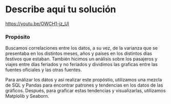 # Describe aqui tu solución
https://youtu.be/OWCH1-jz_UI

### Propósito
Buscamos correlaciones entre los datos, a su vez, de la varianza que se presentaba en los distintos meses, años y países en los distintos días festivos que estaban. También hicimos un análisis sobre los pasajeros y viajes entre días feriados y no feriados y dividimos las graficas entre las fuentes oficiales y las otras fuentes.

Para análizar los dátos y así realizar este propóstio, utilizamos una mezcla de SQL y Pandas para encontrar patrones y tendencias en los datos de las gráficos. 
Después, para graficar estas tendencias y visualizarlas, utilizamos Matplolib y Seaborn.
